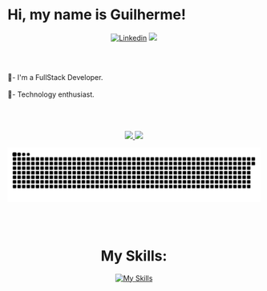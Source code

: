 Hi, my name is Guilherme!
=========================================================================================================================================

<div align="center">

[![Linkedin](https://img.shields.io/badge/LinkedIn-0077B5?style=for-the-badge&logo=linkedin&logoColor=white)](https://www.linkedin.com/in/guilherme-vanderley-008a54203/)
<a href="https://www.github.com/GuilhermeVDG" rel="noreferrer"><img src="https://img.shields.io/github/followers/GuilhermeVDG?logo=githubx&style=for-the-badge&color=9046FF&labelColor=9046FF&label=GITHUB+FOLOWERS"></a>
  
</div>

<br>
<img align="center" height="08em" width=1111 src="https://i.imgur.com/waxVImv.png"/>

🌱- I'm a FullStack Developer.  
<br>
🚩- Technology enthusiast. 
<br>
<br>
<img align="center" height="08em" width=1111 src="https://i.imgur.com/waxVImv.png"/>
<br>
<br>

<div align="center">
  <a href="https://github.com/GuilhermeVDG">
    <img height="180em" src="https://github-readme-stats-three-rho-54.vercel.app/api?username=GuilhermeVDG&show_icons=true&theme=cobalt&cache_seconds=1800"/>
    <img height="180em" src="https://github-readme-stats-three-rho-54.vercel.app/api/top-langs/?username=GuilhermeVDG&layout=compact&theme=cobalt&cache_seconds=1800"/>
  </a>
</div>
  
![snake svg](https://github.com/GuilhermeVDG/GuilhermeVDG/blob/output/github-contribution-grid-snake.svg)
  
<div style="display: inline_block"> 
</br>
<div align="center">
  
<div style="display: inline_block">
</div>
<br>  
<div align="center">
<div style="display: inline_block">

# My Skills:
[![My Skills](https://skillicons.dev/icons?i=js,ts,html,css,java,python,c,cpp,react,angular,nextjs,nodejs,express,nestjs,sequelize,prisma,postgresql,firebase,mongodb,docker,git,github)]((https://github.com/GuilhermeVDG))

<div align="center">
<div style="display: inline_block">
<br>

<br>
<br>
<img align="center" height="08em" width=1111 src="https://i.imgur.com/waxVImv.png"/> 
